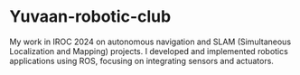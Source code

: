 # Yuvaan-robotic-club
My work in IROC 2024 on  autonomous navigation and SLAM (Simultaneous Localization and Mapping) projects. I developed and implemented robotics applications using ROS, focusing on integrating sensors and actuators.
